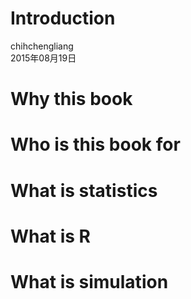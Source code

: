 # Introduction
chihchengliang  
2015年08月19日  

# Why this book


# Who is this book for


# What is statistics

# What is R

# What is simulation

